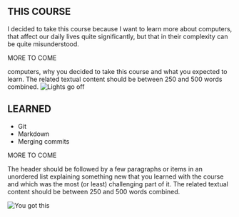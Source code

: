 ## THIS COURSE

I decided to take this course because I want to learn more about computers, that affect our daily lives quite significantly, but that in their complexity can be quite misunderstood. 

MORE TO COME

computers, why you decided to take this course and what you expected to learn. The related textual content should be between 250 and 500 words combined.
![Lights go off][Light]

## LEARNED

* Git
* Markdown
* Merging commits

MORE TO COME

The header should be followed by a few paragraphs or items in an unordered list explaining something new that you learned with the course and which was the most (or least) challenging part of it. The related textual content should be between 250 and 500 words combined.

![You got this][yougot]




[yougot]: https://images.pexels.com/photos/2740956/pexels-photo-2740956.jpeg?auto=compress&cs=tinysrgb&dpr=3&h=750&w=1260
[Light]: https://images.pexels.com/photos/355948/pexels-photo-355948.jpeg?auto=compress&cs=tinysrgb&dpr=2&h=750&w=1260
